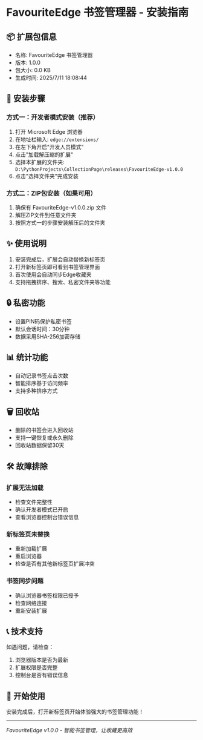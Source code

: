 # FavouriteEdge 书签管理器 - 安装指南

## 📦 扩展包信息
- 名称: FavouriteEdge 书签管理器
- 版本: 1.0.0
- 包大小: 0.0 KB
- 生成时间: 2025/7/11 18:08:44

## 🔧 安装步骤

### 方式一：开发者模式安装（推荐）

1. 打开 Microsoft Edge 浏览器
2. 在地址栏输入: `edge://extensions/`
3. 在左下角开启"开发人员模式"
4. 点击"加载解压缩的扩展"
5. 选择本扩展的文件夹: `D:\PythonProjects\CollectionPage\releases\FavouriteEdge-v1.0.0`
6. 点击"选择文件夹"完成安装

### 方式二：ZIP包安装（如果可用）

1. 确保有 FavouriteEdge-v1.0.0.zip 文件
2. 解压ZIP文件到任意文件夹
3. 按照方式一的步骤安装解压后的文件夹

## ✨ 使用说明

1. 安装完成后，扩展会自动替换新标签页
2. 打开新标签页即可看到书签管理界面
3. 首次使用会自动同步Edge收藏夹
4. 支持拖拽排序、搜索、私密文件夹等功能

## 🔒 私密功能

- 设置PIN码保护私密书签
- 默认会话时间：30分钟
- 数据采用SHA-256加密存储

## 📊 统计功能

- 自动记录书签点击次数
- 智能排序基于访问频率
- 支持多种排序方式

## 🗑️ 回收站

- 删除的书签会进入回收站
- 支持一键恢复或永久删除
- 回收站数据保留30天

## 🛠️ 故障排除

### 扩展无法加载
- 检查文件完整性
- 确认开发者模式已开启
- 查看浏览器控制台错误信息

### 新标签页未替换
- 重新加载扩展
- 重启浏览器
- 检查是否有其他新标签页扩展冲突

### 书签同步问题
- 确认浏览器书签权限已授予
- 检查网络连接
- 重新安装扩展

## 📞 技术支持

如遇问题，请检查：
1. 浏览器版本是否为最新
2. 扩展权限是否完整
3. 控制台是否有错误信息

## 🎉 开始使用

安装完成后，打开新标签页开始体验强大的书签管理功能！

---
*FavouriteEdge v1.0.0 - 智能书签管理，让收藏更高效*
